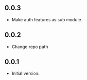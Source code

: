 ## 0.0.3

- Make auth features as sub module.

## 0.0.2

- Change repo path

## 0.0.1

- Initial version.

